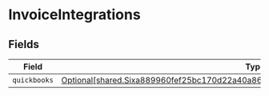# InvoiceIntegrations


## Fields

| Field                                                                                                                                                                            | Type                                                                                                                                                                             | Required                                                                                                                                                                         | Description                                                                                                                                                                      |
| -------------------------------------------------------------------------------------------------------------------------------------------------------------------------------- | -------------------------------------------------------------------------------------------------------------------------------------------------------------------------------- | -------------------------------------------------------------------------------------------------------------------------------------------------------------------------------- | -------------------------------------------------------------------------------------------------------------------------------------------------------------------------------- |
| `quickbooks`                                                                                                                                                                     | [Optional[shared.Sixa889960fef25bc170d22a40a86ac4d6889f536685dd9369ec52d3df36732601]](../../models/shared/sixa889960fef25bc170d22a40a86ac4d6889f536685dd9369ec52d3df36732601.md) | :heavy_minus_sign:                                                                                                                                                               | N/A                                                                                                                                                                              |